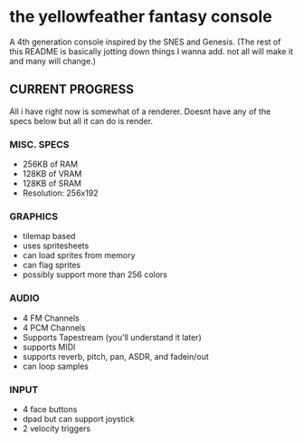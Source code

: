 # the yellowfeather fantasy console 

A 4th generation console inspired by the SNES and Genesis.
(The rest of this README is basically jotting down things I wanna add. not all will make it and many will change.)

## CURRENT PROGRESS

All i have right now is somewhat of a renderer. Doesnt have any of the specs below but all it can do is render.

### MISC. SPECS 

* 256KB of RAM
* 128KB of VRAM
* 128KB of SRAM
* Resolution: 256x192

### GRAPHICS

* tilemap based
* uses spritesheets
* can load sprites from memory 
* can flag sprites
* possibly support more than 256 colors


### AUDIO

* 4 FM Channels
* 4 PCM Channels
* Supports Tapestream (you'll understand it later)
* supports MIDI
* supports reverb, pitch, pan, ASDR, and fadein/out
* can loop samples

### INPUT

* 4 face buttons 
* dpad but can support joystick 
* 2 velocity triggers
